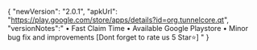 {
"newVersion": "2.0.1",
"apkUrl": "https://play.google.com/store/apps/details?id=org.tunnelcore.qt",
"versionNotes":"
• Fast Claim Time
• Available Google Playstore
• Minor bug fix and improvements
[Dont forget to rate us 5 Star⭐]
"
}
